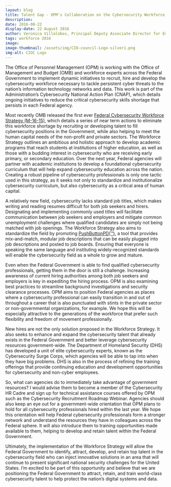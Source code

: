 ```yaml
---
layout: blog
title: Talent Gap - OPM's Collaboration on the Cybersecurity Workforce Strategy
description:
date: 2016-08-22
display-date: 22 August 2016
author: Veronica Villalobos, Principal Deputy Associate Director for Employee Services at the Office of Personnel Management
tags: workforce 2016
image:
image-thumbnail: /assets/img/CIO-council-Logo-silver1.png
img-alt: CIOC Logo
---
```

The Office of Personnel Management (OPM) is working with the Office of Management and Budget (OMB) and workforce experts across the Federal Government to implement dynamic initiatives to recruit, hire and develop the cybersecurity workforce necessary to tackle persistent cyber threats to the nation’s information technology networks and data. This work is part of the Administration’s Cybersecurity National Action Plan (CNAP), which details ongoing initiatives to reduce the critical cybersecurity skills shortage that persists in each Federal agency.

Most recently OMB released the first ever [Federal Cybersecurity Workforce Strategy (M-16-15)](https://www.whitehouse.gov/sites/default/files/omb/memoranda/2016/m-16-15.pdf), which details a series of near term actions to eliminate this workforce shortage by recruiting or developing talent to fill cybersecurity positions in the Government, while also helping to meet the human capital needs of the non-profit and private sectors. The Workforce Strategy outlines an ambitious and holistic approach to develop academic programs that reach students at institutions of higher education, as well as those with a budding interest in cybersecurity who are receiving early primary, or secondary education. Over the next year, Federal agencies will partner with academic institutions to develop a foundational cybersecurity curriculum that will help expand cybersecurity education across the nation. Creating a robust pipeline of cybersecurity professionals is only one tactic used in this strategy, as it seeks not only to standardize and institutionalize cybersecurity curriculum, but also cybersecurity as a critical area of human capital.

A relatively new field, cybersecurity lacks standard job titles, which makes writing and reading resumes difficult for both job seekers and hirers. Designating and implementing commonly used titles will facilitate communication between job seekers and employers and mitigate common unemployment challenges where qualified candidates are simply not being matched with job openings. The Workforce Strategy also aims to standardize the field by promoting [PushButtonPD(™)](https://niccs.us-cert.gov/sites/default/files/publications/documents/DHS%20CMSI%20PushButtonPD%20v3%20Capabilities%20Description%2020160322.pdf), a tool that provides mix-and-match, modular job descriptions that can be easily plugged into job descriptions and posted to job boards. Ensuring that everyone is speaking the same language and instituting widely-recognized standards will enable the cybersecurity field as a whole to grow and mature.

Even when the Federal Government is able to find qualified cybersecurity professionals, getting them in the door is still a challenge. Increasing awareness of current hiring authorities among both job seekers and employers is key in expediting the hiring process. OPM is also examining best practices to streamline background investigations and security clearance processes. OPM aims to position Federal agencies as places where a cybersecurity professional can easily transition in and out of throughout a career that is also punctuated with stints in the private sector or non-governmental organizations, for example. We hope this will be especially attractive to the generations of the workforce that prefer such flexibility and freedom of movement professionally.

New hires are not the only solution proposed in the Workforce Strategy. It also seeks to enhance and expand the cybersecurity talent that already exists in the Federal Government and better leverage cybersecurity resources government-wide. The Department of Homeland Security (DHS) has developed a unit of elite cybersecurity experts, known as the Cybersecurity Surge Corps, which agencies will be able to tap into when they have big problems. DHS is also in the process of refining the training offerings that provide continuing education and development opportunities for cybersecurity and non-cyber employees.

So, what can agencies do to immediately take advantage of government resources? I would advise them to become a member of the Cybersecurity HR Cadre and sign up for technical assistance courses offered by OPM such as the Cybersecurity Recruitment Roadmap Webinar. Agencies should also keep an eye out for a government-wide orientation that OPM plans to hold for all cybersecurity professionals hired within the last year. We hope this orientation will help Federal cybersecurity professionals form a stronger network and understand the resources they have in colleagues across the Federal sphere. It will also introduce them to training opportunities made available to them, helping to develop and retain talent within the Federal Government.

Ultimately, the implementation of the Workforce Strategy will allow the Federal Government to identify, attract, develop, and retain top talent in the cybersecurity field who can inject innovative solutions in an area that will continue to present significant national security challenges for the United States. I’m excited to be part of this opportunity and believe that we are positioning the Federal Government to attract, retain, and train world-class cybersecurity talent to help protect the nation’s digital systems and data.
